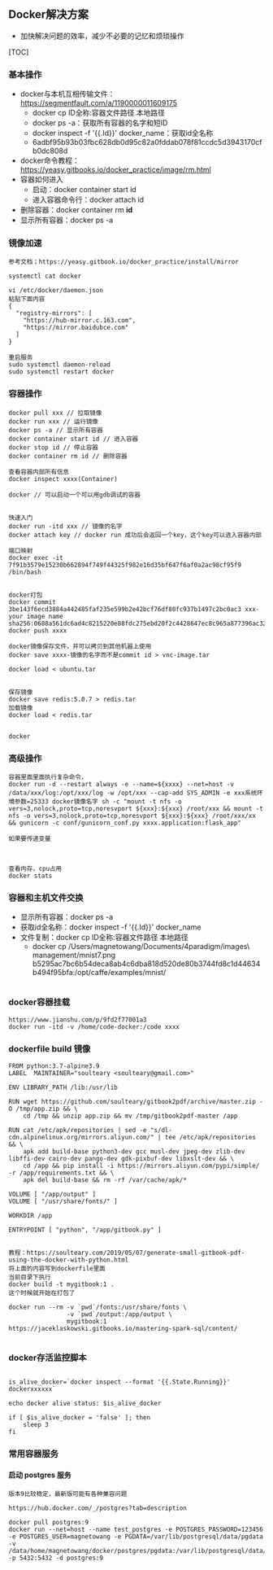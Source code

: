 ## Docker解决方案

- 加快解决问题的效率，减少不必要的记忆和烦琐操作

[TOC]

### 基本操作

- docker与本机互相传输文件：https://segmentfault.com/a/1190000011609175
  - docker cp ID全称:容器文件路径 本地路径
  - docker ps -a：获取所有容器的名字和短ID
  - docker inspect -f '{{.Id}}' docker_name：获取id全名称
  - 6adbf95b93b03fbc628db0d95c82a0fddab078f81ccdc5d3943170cfb0dc808d
- docker命令教程：https://yeasy.gitbooks.io/docker_practice/image/rm.html
- 容器如何进入
  - 启动：docker container start id
  - 进入容器命令行：docker attach id
- 删除容器：docker container rm **id**
- 显示所有容器：docker ps -a

### 镜像加速
```
参考文档；https://yeasy.gitbook.io/docker_practice/install/mirror

systemctl cat docker

vi /etc/docker/daemon.json
粘贴下面内容
{
  "registry-mirrors": [
    "https://hub-mirror.c.163.com",
    "https://mirror.baidubce.com"
  ]
}

重启服务
sudo systemctl daemon-reload
sudo systemctl restart docker
```



### 容器操作

```
docker pull xxx // 拉取镜像
docker run xxx // 运行镜像
docker ps -a // 显示所有容器
docker container start id // 进入容器
docker stop id // 停止容器
docker container rm id // 删除容器

查看容器内部所有信息
docker inspect xxxx(Container)

docker // 可以启动一个可以用gdb调试的容器


快速入门
docker run -itd xxx // 镜像的名字
docker attach key // docker run 成功后会返回一个key，这个key可以进入容器内部

端口映射
docker exec -it 7f91b3579e15230b662894f749f44325f982e16d35bf647f6af0a2ac98cf95f9 /bin/bash


docker打包
docker commit 3be143f6ecd3884a442485faf235e599b2e42bcf76df80fc937b1497c2bc0ac3 xxx-your image name
sha256:0688a561dc6ad4c8215220e88fdc275ebd20f2c4428647ec8c965a877396ac32
docker push xxxx

docker镜像保存文件，并可以拷贝到其他机器上使用
docker save xxxx-镜像的名字而不是commit id > vnc-image.tar

docker load < ubuntu.tar


保存镜像
docker save redis:5.0.7 > redis.tar
加载镜像
docker load < redis.tar


docker

```

### 高级操作

```
容器里面里面执行复杂命令，
docker run -d --restart always -e --name=${xxxx} --net=host -v /data/xxx/log:/opt/xxx/log -w /opt/xxx --cap-add SYS_ADMIN -e xxx系统环境参数=25333 docker镜像名字 sh -c "mount -t nfs -o vers=3,nolock,proto=tcp,noresvport ${xxx}:${xxx} /root/xxx && mount -t nfs -o vers=3,nolock,proto=tcp,noresvport ${xxx}:${xxx} /root/xxx/xx && gunicorn -c conf/gunicorn_conf.py xxxx.application:flask_app"

如果要传递变量



查看内存，cpu占用
docker stats
```



### 容器和主机文件交换

- 显示所有容器：docker ps -a
- 获取id全名称：docker inspect -f '{{.Id}}' docker_name
- 文件复制：docker cp ID全称:容器文件路径 本地路径
  - docker cp /Users/magnetowang/Documents/4paradigm/images\ management/mnist7.png b5295ac7bc6b54deca8ab4c6dba818d520de80b3744fd8c1d44634b494f95bfa:/opt/caffe/examples/mnist/

```

```



### docker容器挂载

```
https://www.jianshu.com/p/9fd2f77001a3
docker run -itd -v /home/code-docker:/code xxxx
```

### dockerfile build 镜像

```
FROM python:3.7-alpine3.9
LABEL  MAINTAINER="soulteary <soulteary@gmail.com>"
 
ENV LIBRARY_PATH /lib:/usr/lib
 
RUN wget https://github.com/soulteary/gitbook2pdf/archive/master.zip -O /tmp/app.zip && \
    cd /tmp && unzip app.zip && mv /tmp/gitbook2pdf-master /app
 
RUN cat /etc/apk/repositories | sed -e "s/dl-cdn.alpinelinux.org/mirrors.aliyun.com/" | tee /etc/apk/repositories && \
    apk add build-base python3-dev gcc musl-dev jpeg-dev zlib-dev libffi-dev cairo-dev pango-dev gdk-pixbuf-dev libxslt-dev && \
    cd /app && pip install -i https://mirrors.aliyun.com/pypi/simple/ -r /app/requirements.txt && \
    apk del build-base && rm -rf /var/cache/apk/*
 
VOLUME [ "/app/output" ]
VOLUME [ "/usr/share/fonts/" ]
 
WORKDIR /app
 
ENTRYPOINT [ "python", "/app/gitbook.py" ]


教程：https://soulteary.com/2019/05/07/generate-small-gitbook-pdf-using-the-docker-with-python.html
将上面的内容写到dockerfile里面
当前目录下执行
docker build -t mygitbook:1 .
这个时候就开始在打包了

docker run --rm -v `pwd`/fonts:/usr/share/fonts \
                -v `pwd`/output:/app/output \
                mygitbook:1 https://jaceklaskowski.gitbooks.io/mastering-spark-sql/content/
          
```
### docker存活监控脚本
```

is_alive_docker=`docker inspect --format '{{.State.Running}}' dockerxxxxxx`

echo docker alive status: $is_alive_docker

if [ $is_alive_docker = 'false' ]; then
    sleep 3
fi

```

### 常用容器服务

#### 启动 postgres 服务
```
版本9比较稳定，最新版可能有各种兼容问题

https://hub.docker.com/_/postgres?tab=description

docker pull postgres:9
docker run --net=host --name test_postgres -e POSTGRES_PASSWORD=123456 -e POSTGRES_USER=magnetowang -e PGDATA=/var/lib/postgresql/data/pgdata -v /data/home/magnetowang/docker/postgres/pgdata:/var/lib/postgresql/data/c -p 5432:5432 -d postgres:9




```